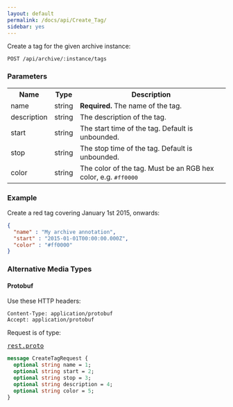 ```yaml
---
layout: default
permalink: /docs/api/Create_Tag/
sidebar: yes
---
```


Create a tag for the given archive instance:

    POST /api/archive/:instance/tags


### Parameters

<table class="inline">
  <tr>
    <th>Name</th>
    <th>Type</th>
    <th>Description</th>
  </tr>
  <tr>
    <td class="code">name</td>
    <td class="code">string</td>
    <td><strong>Required.</strong> The name of the tag.</td>
  </tr>
  <tr>
    <td class="code">description</td>
    <td class="code">string</td>
    <td>The description of the tag.</td>
  </tr>
  <tr>
    <td class="code">start</td>
    <td class="code">string</td>
    <td>The start time of the tag. Default is unbounded.</td>
  </tr>
  <tr>
    <td class="code">stop</td>
    <td class="code">string</td>
    <td>The stop time of the tag. Default is unbounded.</td>
  </tr>
  <tr>
    <td class="code">color</td>
    <td class="code">string</td>
    <td>The color of the tag. Must be an RGB hex color, e.g. <tt>#ff0000</tt></td>
  </tr>
</table>


### Example

Create a red tag covering January 1st 2015, onwards:

```json
{
  "name" : "My archive annotation",
  "start" : "2015-01-01T00:00:00.000Z",
  "color" : "#ff0000"
}
```


### Alternative Media Types

#### Protobuf

Use these HTTP headers:

    Content-Type: application/protobuf
    Accept: application/protobuf
    
Request is of type:

<pre class="r header"><a href="/docs/api/rest.proto/">rest.proto</a></pre>
```proto
message CreateTagRequest {
  optional string name = 1;
  optional string start = 2;
  optional string stop = 3;
  optional string description = 4;
  optional string color = 5;
}
```
